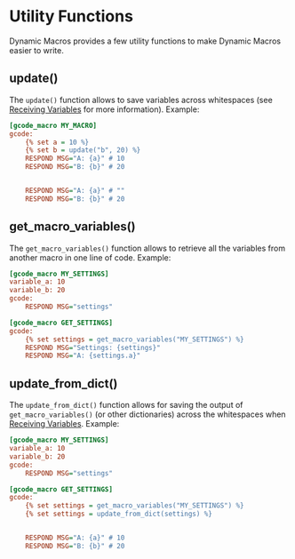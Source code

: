 # Utility Functions

Dynamic Macros provides a few utility functions to make Dynamic Macros easier to write.

## update()

The `update()` function allows to save variables across whitespaces (see [Receiving Variables](receivingvariables.md) for more information). Example:

```cfg
[gcode_macro MY_MACRO]
gcode:
    {% set a = 10 %}
    {% set b = update("b", 20) %}
    RESPOND MSG="A: {a}" # 10
    RESPOND MSG="B: {b}" # 20


    RESPOND MSG="A: {a}" # ""
    RESPOND MSG="B: {b}" # 20
```

## get_macro_variables()

The `get_macro_variables()` function allows to retrieve all the variables from another macro in one line of code. Example:

```cfg
[gcode_macro MY_SETTINGS]
variable_a: 10
variable_b: 20
gcode:
    RESPOND MSG="settings"

[gcode_macro GET_SETTINGS]
gcode:
    {% set settings = get_macro_variables("MY_SETTINGS") %}
    RESPOND MSG="Settings: {settings}"
    RESPOND MSG="A: {settings.a}"
```

## update_from_dict()

The `update_from_dict()` function allows for saving the output of `get_macro_variables()` (or other dictionaries) across the whitespaces when [Receiving Variables](receivingvariables.md). Example:

```cfg
[gcode_macro MY_SETTINGS]
variable_a: 10
variable_b: 20
gcode:
    RESPOND MSG="settings"

[gcode_macro GET_SETTINGS]
gcode:
    {% set settings = get_macro_variables("MY_SETTINGS") %}
    {% set settings = update_from_dict(settings) %}


    RESPOND MSG="A: {a}" # 10
    RESPOND MSG="B: {b}" # 20
```